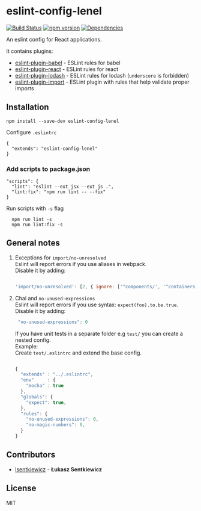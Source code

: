 # eslint-config-lenel

[![Build Status](https://travis-ci.org/lsentkiewicz/eslint-config-lenel.svg?branch=master)](https://travis-ci.org/lsentkiewicz/eslint-config-lenel)
[![npm version](https://badge.fury.io/js/eslint-config-lenel.svg)](https://badge.fury.io/js/eslint-config-lenel)
[![Dependencies](https://david-dm.org/lsentkiewicz/eslint-config-lenel.svg)](https://david-dm.org/lsentkiewicz/eslint-config-lenel)

An eslint config for React applications.

It contains plugins:
- [eslint-plugin-babel](https://github.com/babel/eslint-plugin-babel) - ESLint rules for babel
- [eslint-plugin-react](https://github.com/yannickcr/eslint-plugin-react) - ESLint rules for react
- [eslint-plugin-lodash](https://github.com/wix/eslint-plugin-lodash) - ESLint rules for lodash (`underscore` is forbidden)
- [eslint-plugin-import](https://github.com/benmosher/eslint-plugin-import) - ESLint plugin with rules that help validate proper imports

## Installation

```
npm install --save-dev eslint-config-lenel
```

Configure `.eslintrc`

```
{
  "extends": "eslint-config-lenel"
}
```


### Add scripts to package.json

```
"scripts": {
  "lint": "eslint --ext jsx --ext js .",
  "lint:fix": "npm run lint -- --fix"
}
```

Run scripts with `-s` flag  
```
  npm run lint -s
  npm run lint:fix -s
```

## General notes
1. Exceptions for `import/no-unresolved`  
   Eslint will report errors if you use aliases in webpack.  
   Disable it by adding:  
   ```js  

   'import/no-unresolved': [2, { ignore: ['^components/', '^containers/', '^services/', '^layouts/'] }]
   ```
2. Chai and `no-unused-expressions`   
   Eslint will report errors if you use syntax: `expect(foo).to.be.true`.  
   Disable it by adding:  
   ```js  
    "no-unused-expressions": 0
   ```
   If you have unit tests in a separate folder e.g `test/` you can create a nested config.  
   Example:  
   Create `test/.eslintrc` and extend the base config.   
   ```js

   {
     "extends" : "../.eslintrc",
     "env"     : {
       "mocha" : true
     },
     "globals": {
       "expect": true,
     },
     "rules": {
       "no-unused-expressions": 0,
       "no-magic-numbers": 0,
     }
   }
   ```


## Contributors
* [lsentkiewicz](https://github.com/lsentkiewicz) - **Łukasz Sentkiewicz**

## License
MIT
